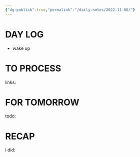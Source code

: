 ```yaml
---
{"dg-publish":true,"permalink":"/daily-notes/2022-11-08/"}
---
```



# DAY LOG
- wake up
# TO PROCESS
links:
# FOR TOMORROW
todo:
# RECAP
i did:


